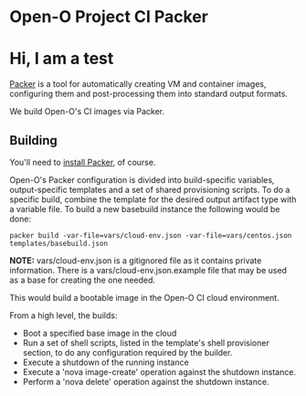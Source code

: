 # Open-O Project CI Packer
# Hi, I am a test
[Packer][1] is a tool for automatically creating VM and container images,
configuring them and post-processing them into standard output formats.

We build Open-O's CI images via Packer.

## Building

You'll need to [install Packer][2], of course.

Open-O's Packer configuration is divided into build-specific variables,
output-specific templates and a set of shared provisioning scripts. To do a
specific build, combine the template for the desired output artifact type with
a variable file. To build a new basebuild instance the following would be done:

```
packer build -var-file=vars/cloud-env.json -var-file=vars/centos.json templates/basebuild.json
```

**NOTE:** vars/cloud-env.json is a gitignored file as it contains private
information. There is a vars/cloud-env.json.example file that may be used as a
base for creating the one needed.

This would build a bootable image in the Open-O CI cloud environment.

From a high level, the builds:

* Boot a specified base image in the cloud
* Run a set of shell scripts, listed in the template's shell provisioner
  section, to do any configuration required by the builder.
* Execute a shutdown of the running instance
* Execute a 'nova image-create' operation against the shutdown instance.
* Perform a 'nova delete' operation against the shutdown instance.

[1]: https://www.packer.io/
[2]: https://www.packer.io/intro/getting-started/setup.html

